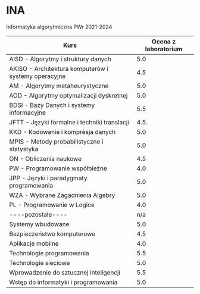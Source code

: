 # INA
Informatyka algorytmiczna PWr 2021-2024

| Kurs                                                 | Ocena z laboratorium |
|------------------------------------------------------|----------------------|
| AISD - Algorytmy i struktury danych                  | 5.0                  |
| AKISO - Architektura komputerów i systemy operacyjne | 4.5                  |
| AM - Algorytmy metaheurystyczne                      | 5.0                  |
| AOD - Algorytmy optymalizacji dyskretnej             | 5.0                  |
| BDSI - Bazy Danych i systemy informacyjne            | 5.5                  |
| JFTT - Języki formalne i techniki translacji         | 4.5.                 |
| KKD - Kodowanie i kompresja danych                   | 5.0                  |
| MPIS - Metody probabilistyczne i statystyka          | 5.0                  |
| ON - Obliczenia naukowe                              | 4.5                  |
| PW - Programowanie współbieżne                       | 4.0                  |
| JPP - Języki i paradygmaty programowania             | 5.0                  |
| WZA - Wybrane Zagadnienia Algebry                    | 5.0                  |
| PL - Programowanie w Logice                          | 4.0                  |
| ----pozostałe----                                    | n/a                  |
| Systemy wbudowane                                    | 5.0                  |
| Bezpieczeństwo komputerowe                           | 4.5                  |
| Aplikacje mobilne                                    | 4.0                  |
| Technologie programowania                            | 5.5                  |
| Technologie sieciowe                                 | 5.0                  |
| Wprowadzenie do sztucznej inteligencji               | 5.5                  |
| Wstęp do informatyki i programowania                 | 5.0                  |

